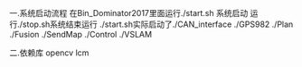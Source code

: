 

一.系统启动流程
在Bin_Dominator2017里面运行./start.sh 系统启动 运行./stop.sh系统结束运行
  ./start.sh实际启动了./CAN_interface ./GPS982 ./Plan ./Fusion ./SendMap ./Control ./VSLAM
  
  二.依赖库
opencv lcm 
